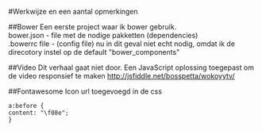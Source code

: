 #Werkwijze en een aantal opmerkingen

##Bower
Een eerste project waar ik bower gebruik.   
bower.json - file met de nodige pakketten (dependencies)  
.bowerrc file - (config file) nu in dit geval niet echt nodig, omdat ik de direcotory instel op de 
default "bower_components"

##Video
Dit verhaal gaat niet door.
Een JavaScript oplossing toegepast om de video responsief te maken http://jsfiddle.net/bosspetta/wokoyytv/ 

##Fontawesome
Icon url toegevoegd in de css 
```
a:before {
content: "\f08e";
}
```




